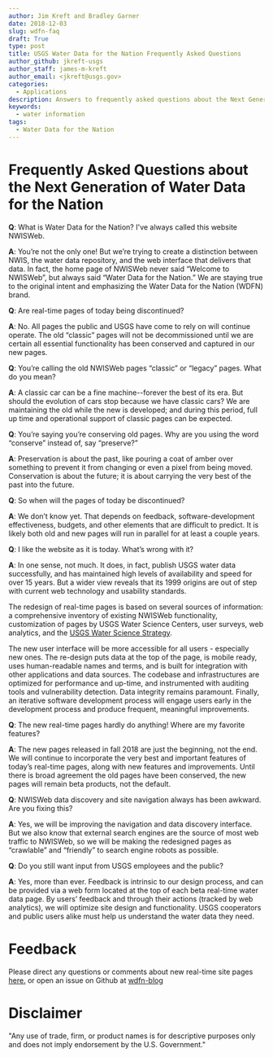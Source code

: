 ```yaml
---
author: Jim Kreft and Bradley Garner
date: 2018-12-03
slug: wdfn-faq
draft: True
type: post
title: USGS Water Data for the Nation Frequently Asked Questions
author_github: jkreft-usgs
author_staff: james-m-kreft
author_email: <jkreft@usgs.gov>
categories:
  - Applications
description: Answers to frequently asked questions about the Next Generation of USGS Water Data for the Nation.
keywords:
  - water information
tags:
  - Water Data for the Nation
---
```

Frequently Asked Questions about the Next Generation of Water Data for the Nation
=======


**Q**: What is Water Data for the Nation?  I've always called this website NWISWeb.

**A**: You’re not the only one! But we’re trying to create a distinction between NWIS, the water data repository, and the web interface that delivers that data. In fact, the home page of NWISWeb never said “Welcome to NWISWeb”, but always said “Water Data for the Nation.”  We are staying true to the original intent and emphasizing the Water Data for the Nation (WDFN) brand.

**Q**: Are real-time pages of today being discontinued?

**A**: No.  All pages the public and USGS have come to rely on will continue operate.  The old “classic” pages will not be decommissioned until we are certain all essential functionality has been conserved and captured in our new pages.

**Q**: You’re calling the old NWISWeb pages “classic” or “legacy” pages.  What do you mean?

**A**: A classic car can be a fine machine--forever the best of its era.  But should the evolution of cars stop because we have classic cars?  We are maintaining the old while the new is developed; and during this period, full up time and operational support of classic pages can be expected.

**Q**: You’re saying you’re conserving old pages.  Why are you using the word “conserve” instead of, say “preserve?”

**A**: Preservation is about the past, like pouring a coat of amber over something to prevent it from changing or even a pixel from being moved.  Conservation is about the future; it is about carrying the very best of the past into the future.

**Q**: So when will the pages of today be discontinued?

**A**: We don’t know yet.  That depends on feedback, software-development effectiveness, budgets, and other elements that are difficult to predict.  It is likely both old and new pages will run in parallel for at least a couple years.

**Q**: I like the website as it is today.  What’s wrong with it?

**A**: In one sense, not much.  It does, in fact, publish USGS water data successfully, and has maintained high levels of availability and speed for over 15 years.  But a wider view reveals that its 1999 origins are out of step with current web technology and usability standards.

The redesign of real-time pages is based on several sources of information: a comprehensive inventory of existing NWISWeb functionality, customization of pages by USGS Water Science Centers, user surveys, web analytics, and the [USGS Water Science Strategy](https://pubs.usgs.gov/circ/1383g/).

The new user interface will be more accessible for all users - especially new ones. The re-design puts data at the top of the page, is mobile ready, uses human-readable names and terms, and is built for integration with other applications and data sources.
The codebase and infrastructures are optimized for performance and up-time, and instrumented with auditing tools and vulnerability detection. Data integrity remains paramount. Finally, an iterative software development process will engage users early in the development process and produce frequent, meaningful improvements.

**Q**: The new real-time pages hardly do anything!  Where are my favorite features?

**A**: The new pages released in fall 2018 are just the beginning, not the end.  We will continue to incorporate the very best and important features of today’s real-time pages, along with new features and improvements.  Until there is broad agreement the old pages have been conserved, the new pages will remain beta products, not the default.

**Q**: NWISWeb data discovery and site navigation always has been awkward.  Are you fixing this?

**A**: Yes, we will be improving the navigation and data discovery interface.  But we also know that external search engines are the source of most web traffic to NWISWeb, so we will be making the redesigned pages as “crawlable” and “friendly” to search engine robots as possible.

**Q**: Do you still want input from USGS employees and the public?

**A**: Yes, more than ever.  Feedback is intrinsic to our design process, and can be provided via a web form located at the top of each beta real-time water data page.  By users’ feedback and through their actions (tracked by web analytics), we will optimize site design and functionality.  USGS cooperators and public users alike must help us understand the water data they need.

Feedback
==========
Please direct any questions or comments about new real-time site pages [here.](https://water.usgs.gov/contact/gsanswers?pemail=gs-w_water_data_for_the_nation&subject=Water%20Data%20for%20the%20Nation%20Blog%20Feedback&viewnote=%3CH1%3EUSGS+WDFN+TNG+Feedback%3C/H1%3E) or open an issue on Github at [wdfn-blog](https://github.com/usgs/wdfn-blog)

Disclaimer
==========
"Any use of trade, firm, or product names is for descriptive purposes only and does not imply endorsement by the U.S. Government."

